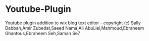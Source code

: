 # Youtube-Plugin
Youtube plugin addition to wix blog text editor - copyright  (c) Sally Dabbah,Amir Zubedat,Saeed Nama,Ali AbuLiel,Mahmoud,Ebraheem Ghantous,Ebraheem Seh,Samah Se7
